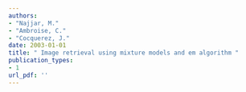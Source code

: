 ```yaml
---
authors: 
- "Najjar, M."
- "Ambroise, C."
- "Cocquerez, J."
date: 2003-01-01
title: " Image retrieval using mixture models and em algorithm "
publication_types:
- 1
url_pdf: ''
---
```

